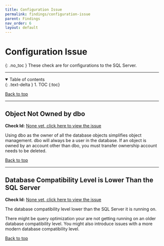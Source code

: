 ```yaml
---
title: Configuration Issue
permalink: findings/configuration-issue
parent: Findings
nav_order: 6
layout: default
---
```


# Configuration Issue
{: .no_toc }
These check are for configurations to the SQL Server.

---

<details open markdown="block">
  <summary>
    Table of contents
  </summary>
  {: .text-delta }
1. TOC
{:toc}
</details>

[Back to top](#top)

---

## Object Not Owned by dbo
**Check Id:** [None yet, click here to view the issue](https://github.com/EmergentSoftware/SQL-Server-Assess/issues/29)

Using dbo as the owner of all the database objects simplifies object management. dbo will always be a user in the database. If an object is owned by an account other than dbo, you must transfer ownership account needs to be deleted.

[Back to top](#top)

---

## Database Compatibility Level is Lower Than the SQL Server
**Check Id:** [None yet, click here to view the issue](https://github.com/EmergentSoftware/SQL-Server-Assess/issues/38)

The database compatibility level lower than the SQL Server it is running on.

There might be query optimization your are not getting running on an older database compatibility level. You might also introduce issues with a more modern database compatibility level.

[Back to top](#top)

